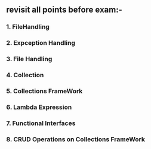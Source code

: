 ## revisit all points before exam:-
###  1. FileHandling
###  2. Expception Handling
###  3. File Handling
###  4. Collection
###  5. Collections FrameWork
###  6. Lambda Expression
###  7. Functional Interfaces
###  8. CRUD Operations on Collections FrameWork
